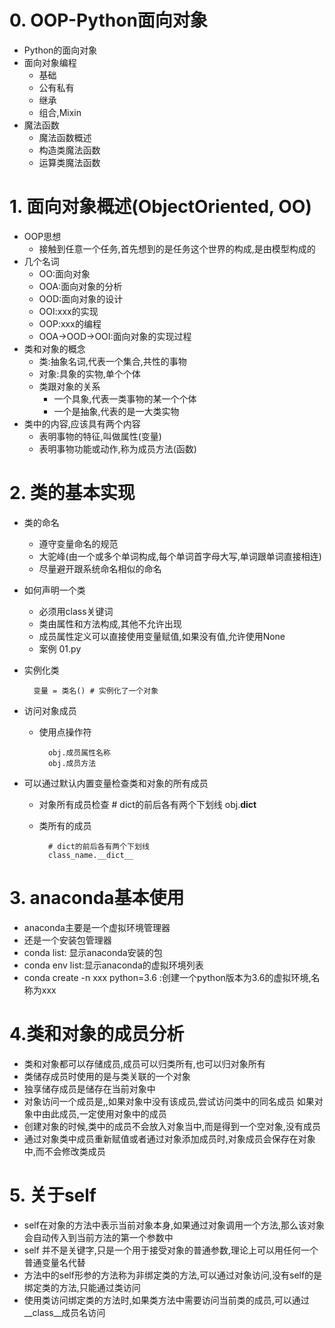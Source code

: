 # 0. OOP-Python面向对象
- Python的面向对象
- 面向对象编程
    - 基础
    - 公有私有
    - 继承
    - 组合,Mixin
- 魔法函数
    - 魔法函数概述
    - 构造类魔法函数
    - 运算类魔法函数
    
# 1. 面向对象概述(ObjectOriented, OO)
- OOP思想
    - 接触到任意一个任务,首先想到的是任务这个世界的构成,是由模型构成的
- 几个名词
    - OO:面向对象
    - OOA:面向对象的分析
    - OOD:面向对象的设计
    - OOI:xxx的实现
    - OOP:xxx的编程
    - OOA->OOD->OOI:面向对象的实现过程
- 类和对象的概念
   - 类:抽象名词,代表一个集合,共性的事物
   - 对象:具象的实物,单个个体
   - 类跟对象的关系
        - 一个具象,代表一类事物的某一个个体
        - 一个是抽象,代表的是一大类实物
- 类中的内容,应该具有两个内容
    - 表明事物的特征,叫做属性(变量)
    - 表明事物功能或动作,称为成员方法(函数)
# 2. 类的基本实现
- 类的命名
    - 遵守变量命名的规范
    - 大驼峰(由一个或多个单词构成,每个单词首字母大写,单词跟单词直接相连)
    - 尽量避开跟系统命名相似的命名
- 如何声明一个类
    - 必须用class关键词
    - 类由属性和方法构成,其他不允许出现
    - 成员属性定义可以直接使用变量赋值,如果没有值,允许使用None
    - 案例 01.py
- 实例化类
        
        变量 = 类名() # 实例化了一个对象
- 访问对象成员
    - 使用点操作符
    
            obj.成员属性名称
            obj.成员方法
- 可以通过默认内置变量检查类和对象的所有成员
    - 对象所有成员检查
            # dict的前后各有两个下划线
            obj.__dict__
    - 类所有的成员
            
            # dict的前后各有两个下划线
            class_name.__dict__
    
# 3. anaconda基本使用
- anaconda主要是一个虚拟环境管理器
- 还是一个安装包管理器
- conda list: 显示anaconda安装的包
- conda env list:显示anaconda的虚拟环境列表
- conda create -n xxx python=3.6 :创建一个python版本为3.6的虚拟环境,名称为xxx

# 4.类和对象的成员分析
- 类和对象都可以存储成员,成员可以归类所有,也可以归对象所有
- 类储存成员时使用的是与类关联的一个对象
- 独享储存成员是储存在当前对象中
- 对象访问一个成员是,,如果对象中没有该成员,尝试访问类中的同名成员
    如果对象中由此成员,一定使用对象中的成员
- 创建对象的时候,类中的成员不会放入对象当中,而是得到一个空对象,没有成员
- 通过对象类中成员重新赋值或者通过对象添加成员时,对象成员会保存在对象中,而不会修改类成员

# 5. 关于self
- self在对象的方法中表示当前对象本身,如果通过对象调用一个方法,那么该对象会自动传入到当前方法的第一个参数中
- self 并不是关键字,只是一个用于接受对象的普通参数,理论上可以用任何一个普通变量名代替
- 方法中的self形参的方法称为非绑定类的方法,可以通过对象访问,没有self的是绑定类的方法,只能通过类访问
- 使用类访问绑定类的方法时,如果类方法中需要访问当前类的成员,可以通过__class__成员名访问